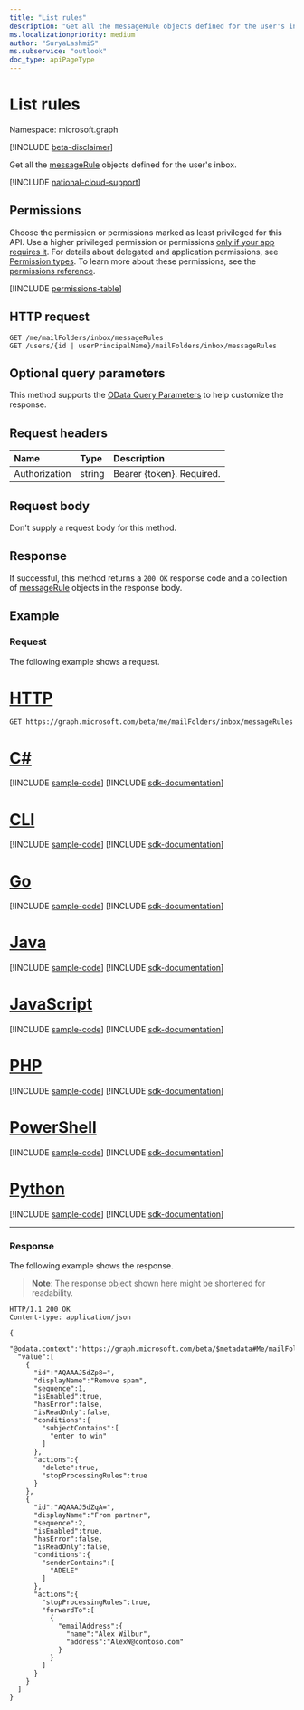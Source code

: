 ```yaml
---
title: "List rules"
description: "Get all the messageRule objects defined for the user's inbox."
ms.localizationpriority: medium
author: "SuryaLashmiS"
ms.subservice: "outlook"
doc_type: apiPageType
---
```


# List rules

Namespace: microsoft.graph

[!INCLUDE [beta-disclaimer](../../includes/beta-disclaimer.md)]

Get all the [messageRule](../resources/messagerule.md) objects defined for the user's inbox.

[!INCLUDE [national-cloud-support](../../includes/global-us.md)]

## Permissions
Choose the permission or permissions marked as least privileged for this API. Use a higher privileged permission or permissions [only if your app requires it](/graph/permissions-overview#best-practices-for-using-microsoft-graph-permissions). For details about delegated and application permissions, see [Permission types](/graph/permissions-overview#permission-types). To learn more about these permissions, see the [permissions reference](/graph/permissions-reference).

<!-- { "blockType": "permissions", "name": "mailfolder_list_messagerules" } -->
[!INCLUDE [permissions-table](../includes/permissions/mailfolder-list-messagerules-permissions.md)]

## HTTP request
<!-- { "blockType": "ignored" } -->
```http
GET /me/mailFolders/inbox/messageRules
GET /users/{id | userPrincipalName}/mailFolders/inbox/messageRules
```

## Optional query parameters
This method supports the [OData Query Parameters](/graph/query-parameters) to help customize the response.

## Request headers
| Name       | Type | Description|
|:-----------|:------|:----------|
| Authorization  | string  | Bearer {token}. Required. |

## Request body
Don't supply a request body for this method.

## Response
If successful, this method returns a `200 OK` response code and a collection of [messageRule](../resources/messagerule.md) objects in the response body.

## Example
### Request
The following example shows a request.

# [HTTP](#tab/http)
<!-- {
  "blockType": "request",
  "name": "get_messagerules"
}-->
```msgraph-interactive
GET https://graph.microsoft.com/beta/me/mailFolders/inbox/messageRules
```

# [C#](#tab/csharp)
[!INCLUDE [sample-code](../includes/snippets/csharp/get-messagerules-csharp-snippets.md)]
[!INCLUDE [sdk-documentation](../includes/snippets/snippets-sdk-documentation-link.md)]

# [CLI](#tab/cli)
[!INCLUDE [sample-code](../includes/snippets/cli/get-messagerules-cli-snippets.md)]
[!INCLUDE [sdk-documentation](../includes/snippets/snippets-sdk-documentation-link.md)]

# [Go](#tab/go)
[!INCLUDE [sample-code](../includes/snippets/go/get-messagerules-go-snippets.md)]
[!INCLUDE [sdk-documentation](../includes/snippets/snippets-sdk-documentation-link.md)]

# [Java](#tab/java)
[!INCLUDE [sample-code](../includes/snippets/java/get-messagerules-java-snippets.md)]
[!INCLUDE [sdk-documentation](../includes/snippets/snippets-sdk-documentation-link.md)]

# [JavaScript](#tab/javascript)
[!INCLUDE [sample-code](../includes/snippets/javascript/get-messagerules-javascript-snippets.md)]
[!INCLUDE [sdk-documentation](../includes/snippets/snippets-sdk-documentation-link.md)]

# [PHP](#tab/php)
[!INCLUDE [sample-code](../includes/snippets/php/get-messagerules-php-snippets.md)]
[!INCLUDE [sdk-documentation](../includes/snippets/snippets-sdk-documentation-link.md)]

# [PowerShell](#tab/powershell)
[!INCLUDE [sample-code](../includes/snippets/powershell/get-messagerules-powershell-snippets.md)]
[!INCLUDE [sdk-documentation](../includes/snippets/snippets-sdk-documentation-link.md)]

# [Python](#tab/python)
[!INCLUDE [sample-code](../includes/snippets/python/get-messagerules-python-snippets.md)]
[!INCLUDE [sdk-documentation](../includes/snippets/snippets-sdk-documentation-link.md)]

---

### Response
The following example shows the response.
>**Note**: The response object shown here might be shortened for readability.
<!-- {
  "blockType": "response",
  "truncated": true,
  "@odata.type": "microsoft.graph.messageRule",
  "isCollection": true
} -->
```http
HTTP/1.1 200 OK
Content-type: application/json

{
  "@odata.context":"https://graph.microsoft.com/beta/$metadata#Me/mailFolders('inbox')/messageRules",
  "value":[
    {
      "id":"AQAAAJ5dZp8=",
      "displayName":"Remove spam",
      "sequence":1,
      "isEnabled":true,
      "hasError":false,
      "isReadOnly":false,
      "conditions":{
        "subjectContains":[
          "enter to win"
        ]
      },
      "actions":{
        "delete":true,
        "stopProcessingRules":true
      }
    },
    {
      "id":"AQAAAJ5dZqA=",
      "displayName":"From partner",
      "sequence":2,
      "isEnabled":true,
      "hasError":false,
      "isReadOnly":false,
      "conditions":{
        "senderContains":[
          "ADELE"
        ]
      },
      "actions":{
        "stopProcessingRules":true,
        "forwardTo":[
          {
            "emailAddress":{
              "name":"Alex Wilbur",
              "address":"AlexW@contoso.com"
            }
          }
        ]
      }
    }
  ]
}
```

<!-- uuid: 8fcb5dbc-d5aa-4681-8e31-b001d5168d79
2015-10-25 14:57:30 UTC -->
<!--
{
  "type": "#page.annotation",
  "description": "List rules",
  "keywords": "",
  "section": "documentation",
  "tocPath": "",
  "suppressions": [
  ]
}
-->
